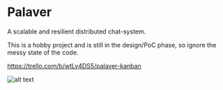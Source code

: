 # Palaver

A scalable and resilient distributed chat-system.

This is a hobby project and is still in the design/PoC phase, so ignore the messy state of the code.

https://trello.com/b/wtLv4DS5/palaver-kanban


![alt text](https://github.com/waymirec/blather/blob/main/overview.png?raw=true)
